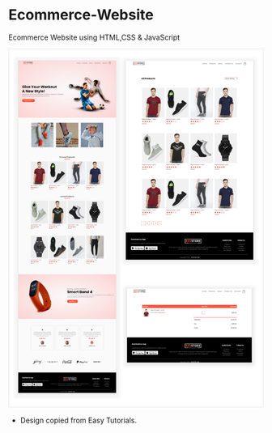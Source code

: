# Ecommerce-Website

Ecommerce Website using HTML,CSS & JavaScript

![alt text](/images/redstore.png)

- Design copied from Easy Tutorials.
